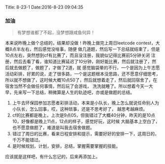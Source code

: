 Title: 8-23-1
Date:2016-8-23 09:04:35

### 加油
> 有梦想谁都了不起，没梦想跟咸鱼何异！

本来说昨晚上做个总结的，结果却没做！昨晚上做完上周日leetcode contest，大概8点半左右，然后感觉没啥事，随便
做几道题，然后写一下总结就结束了，但是10点左右，突然想到cf有比赛了，而且没注册，我貌似记得比赛前5分钟关闭
注册，然后去看了看，谁知道比赛延迟了10分钟，刚好能比赛，然后就注册了，然后就去做题了，做题了，才做了2道，就
感觉脑袋晕的不行，一个是因为上午志愿活动彩排，好累的说，走了很多路，一个是这题根本没思路，还不愿意仔细思考，
所以就不想做了，这时候大概10点50了，然后就想着走了，然后就回宿舍了，在宿舍当然不会做任何事情，然后玩了会游戏，
洗洗就睡了。所以想着今天一大早，先来写一下总结，稍微算是人生的轨迹吧，亦或是做题的总结。

1. 上午去环保园参加志愿者彩排活动，本来是小队长，晚上怎么就说任命别人为小队长，怎么回事，哎，这种琐事，还是不思考好了，
越思考越麻烦。
2. cf的比赛都是晚上，上次是9点05，但我错过了大概40分钟，昨天的是10点10，好像都是晚上11点，12点的样子，感觉好玩，这时候
大脑基本上空白了，也不愿意做题了，难道是叫我去宿舍做题。
3. 错过了周日的比赛，看来日程安排和提示，需要好好的安排一下，这周日的，千万不能错过。
4. 是时候规划，计划，安排，总结，掌握需要掌握的技能。

应该就是这样吧，有什么忘记的，后来再添加上。
